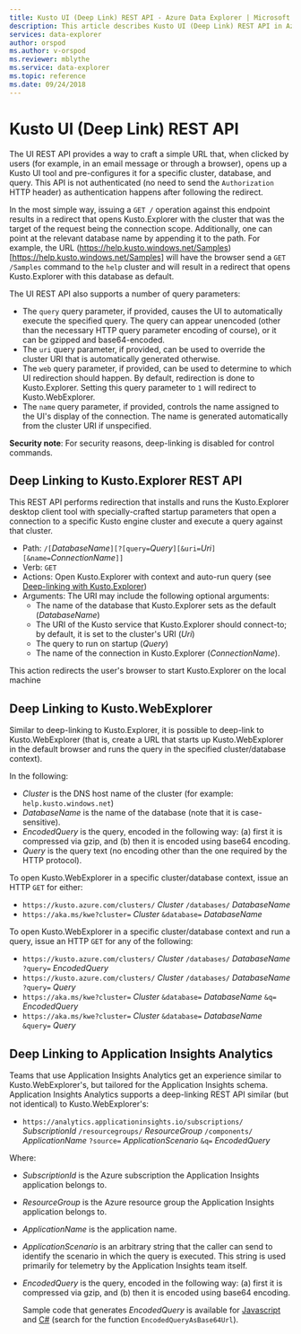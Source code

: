 ```yaml
---
title: Kusto UI (Deep Link) REST API - Azure Data Explorer | Microsoft Docs
description: This article describes Kusto UI (Deep Link) REST API in Azure Data Explorer.
services: data-explorer
author: orspod
ms.author: v-orspod
ms.reviewer: mblythe
ms.service: data-explorer
ms.topic: reference
ms.date: 09/24/2018
---
```

# Kusto UI (Deep Link) REST API

The UI REST API provides a way to craft a simple URL that, when clicked by users
(for example, in an email message or through a browser), opens up a Kusto UI tool
and pre-configures it for a specific cluster, database, and query. This API is not
authenticated (no need to send the `Authorization` HTTP header) as authentication
happens after following the redirect.

In the most simple way, issuing a `GET /` operation against this endpoint results
in a redirect that opens Kusto.Explorer with the cluster that was the target of
the request being the connection scope. Additionally, one can point at the relevant
database name by appending it to the path. For example, the URL
(https://help.kusto.windows.net/Samples)[https://help.kusto.windows.net/Samples] will have
the browser send a `GET /Samples` command to the `help` cluster and will result
in a redirect that opens Kusto.Explorer with this database as default.

The UI REST API also supports a number of query parameters:

* The `query` query parameter, if provided, causes the UI to automatically execute
  the specified query. The query can appear unencoded (other than the necessary
  HTTP query parameter encoding of course), or it can be gzipped and base64-encoded.
* The `uri` query parameter, if provided, can be used to override the cluster URI
  that is automatically generated otherwise.
* The `web` query parameter, if provided, can be used to determine to which UI
  redirection should happen. By default, redirection is done to Kusto.Explorer.
  Setting this query parameter to `1` will redirect to Kusto.WebExplorer.
* The `name` query parameter, if provided, controls the name assigned to the
  UI's display of the connection. The name is generated automatically from the
  cluster URI if unspecified.

**Security note**: For security reasons, deep-linking is disabled for control commands.

## Deep Linking to Kusto.Explorer REST API

This REST API performs redirection that installs and runs the
Kusto.Explorer desktop client tool with specially-crafted startup
parameters that open a connection to a specific Kusto engine cluster
and execute a query against that cluster.

- Path: `/[`*DatabaseName*`][?[query=`*Query*`][&uri=`*Uri*`][&name=`*ConnectionName*`]]`
- Verb: `GET`
- Actions: Open Kusto.Explorer with context and auto-run query (see [Deep-linking with Kusto.Explorer](../../tools/kusto-explorer.md#deep-linking-queries))
- Arguments: The URI may include the following optional arguments:
	* The name of the database that Kusto.Explorer sets as the default (*DatabaseName*)
	* The URI of the Kusto service that Kusto.Explorer should connect-to; by default, it is set to the cluster's URI (*Uri*)
	* The query to run on startup (*Query*)
	* The name of the connection in Kusto.Explorer (*ConnectionName*).

This action redirects the user's browser to start Kusto.Explorer on the local machine

## Deep Linking to Kusto.WebExplorer

Similar to deep-linking to Kusto.Explorer, it is possible to deep-link
to Kusto.WebExplorer (that is, create a URL that starts up Kusto.WebExplorer
in the default browser and runs the query in the specified cluster/database context).

In the following:

* *Cluster* is the DNS host name of the cluster (for example: `help.kusto.windows.net`)
* *DatabaseName* is the name of the database (note that it is case-sensitive).
* *EncodedQuery* is the query, encoded in the following way: (a) first it is compressed via gzip,
  and (b) then it is encoded using base64 encoding.
* *Query* is the query text (no encoding other than the one required by the HTTP protocol).

To open Kusto.WebExplorer in a specific cluster/database context, issue an HTTP `GET` for either:

* `https://kusto.azure.com/clusters/` *Cluster* `/databases/` *DatabaseName*
* `https://aka.ms/kwe?cluster=` *Cluster* `&database=` *DatabaseName*

To open Kusto.WebExplorer in a specific cluster/database context and run a query, issue
an HTTP `GET` for any of the following:

* `https://kusto.azure.com/clusters/` *Cluster* `/databases/` *DatabaseName* `?query=` *EncodedQuery*
* `https://kusto.azure.com/clusters/` *Cluster* `/databases/` *DatabaseName* `?query=` *Query*
* `https://aka.ms/kwe?cluster=` *Cluster* `&database=` *DatabaseName* `&q=` *EncodedQuery*
* `https://aka.ms/kwe?cluster=` *Cluster* `&database=` *DatabaseName* `&query=` *Query*



## Deep Linking to Application Insights Analytics

Teams that use Application Insights Analytics get an experience similar to Kusto.WebExplorer's,
but tailored for the Application Insights schema. Application Insights Analytics supports a
deep-linking REST API similar (but not identical) to Kusto.WebExplorer's:

* `https://analytics.applicationinsights.io/subscriptions/` *SubscriptionId* `/resourcegroups/` *ResourceGroup* 
`/components/` *ApplicationName* `?source=` *ApplicationScenario* `&q=` *EncodedQuery*

Where:

* *SubscriptionId* is the Azure subscription the Application Insights application
  belongs to.
* *ResourceGroup* is the Azure resource group the Application Insights application
  belongs to.
* *ApplicationName* is the application name.
* *ApplicationScenario* is an arbitrary string that the caller can send to
  identify the scenario in which the query is executed. This string is used
  primarily for telemetry by the Application Insights team itself.
* *EncodedQuery* is the query, encoded in the following way: (a) first it is compressed via gzip,
  and (b) then it is encoded using base64 encoding.

  Sample code that generates *EncodedQuery* is available for [Javascript](https://mseng.visualstudio.com/AppInsights/AppAnalytics%20UX%20Team/_git/MASI-LogAnalyticsUX?path=%2FLogAnalyticsPortalWebRole%2FScripts%2Fdev%2Futils%2Fcompression.js&version=GBmaster&_a=contents)
  and [C#](https://mseng.visualstudio.com/DefaultCollection/Kusto/_versionControl?path=%24%2FKusto%2FStgExt%2FSrc%2FClient%2FKusto.Data%2FCommon%2FCslCommandGenerator.cs&version=T&_a=contents)
  (search for the function `EncodedQueryAsBase64Url`).